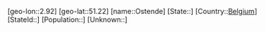 ﻿---
location: [51.22,2.92]
type: City
tags:
- geo/City


SpocWebEntityId: 33167
isDeleted: false
confidential: public

---
[geo-lon::2.92]
[geo-lat::51.22]
[name::Ostende]
[State::]
[Country::[Belgium](geo/Continent/Europe/Belgium.md)]
[StateId::]
[Population::]
[Unknown::]

